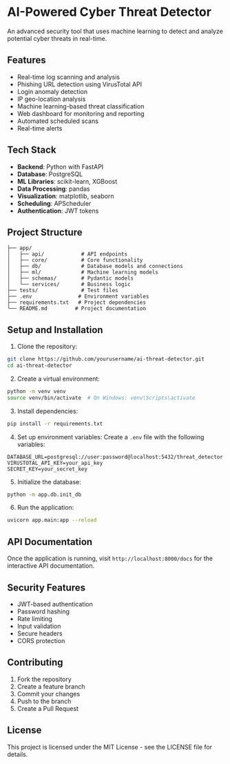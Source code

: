 # AI-Powered Cyber Threat Detector

An advanced security tool that uses machine learning to detect and analyze potential cyber threats in real-time.

## Features

- Real-time log scanning and analysis
- Phishing URL detection using VirusTotal API
- Login anomaly detection
- IP geo-location analysis
- Machine learning-based threat classification
- Web dashboard for monitoring and reporting
- Automated scheduled scans
- Real-time alerts

## Tech Stack

- **Backend**: Python with FastAPI
- **Database**: PostgreSQL
- **ML Libraries**: scikit-learn, XGBoost
- **Data Processing**: pandas
- **Visualization**: matplotlib, seaborn
- **Scheduling**: APScheduler
- **Authentication**: JWT tokens

## Project Structure

```
├── app/
│   ├── api/            # API endpoints
│   ├── core/           # Core functionality
│   ├── db/             # Database models and connections
│   ├── ml/             # Machine learning models
│   ├── schemas/        # Pydantic models
│   └── services/       # Business logic
├── tests/              # Test files
├── .env               # Environment variables
├── requirements.txt   # Project dependencies
└── README.md         # Project documentation
```

## Setup and Installation

1. Clone the repository:
```bash
git clone https://github.com/yourusername/ai-threat-detector.git
cd ai-threat-detector
```

2. Create a virtual environment:
```bash
python -m venv venv
source venv/bin/activate  # On Windows: venv\Scripts\activate
```

3. Install dependencies:
```bash
pip install -r requirements.txt
```

4. Set up environment variables:
Create a `.env` file with the following variables:
```
DATABASE_URL=postgresql://user:password@localhost:5432/threat_detector
VIRUSTOTAL_API_KEY=your_api_key
SECRET_KEY=your_secret_key
```

5. Initialize the database:
```bash
python -m app.db.init_db
```

6. Run the application:
```bash
uvicorn app.main:app --reload
```

## API Documentation

Once the application is running, visit `http://localhost:8000/docs` for the interactive API documentation.

## Security Features

- JWT-based authentication
- Password hashing
- Rate limiting
- Input validation
- Secure headers
- CORS protection

## Contributing

1. Fork the repository
2. Create a feature branch
3. Commit your changes
4. Push to the branch
5. Create a Pull Request

## License

This project is licensed under the MIT License - see the LICENSE file for details. 
